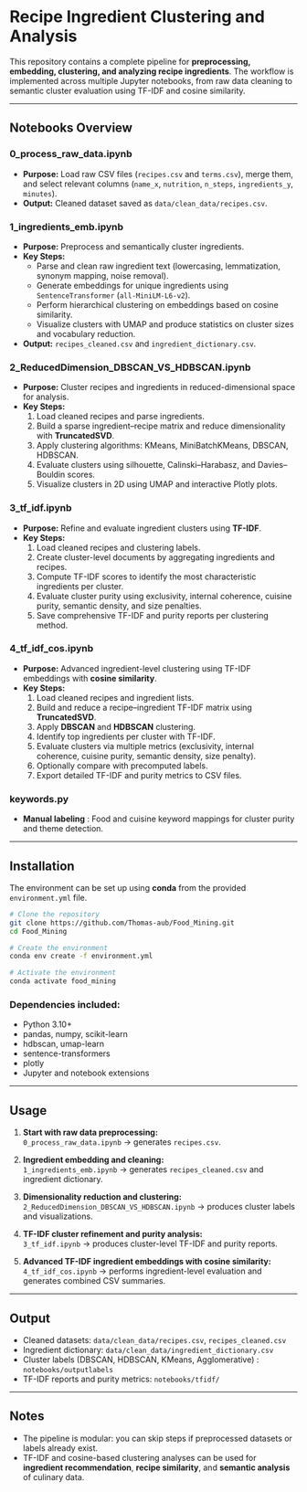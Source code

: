 # Recipe Ingredient Clustering and Analysis

This repository contains a complete pipeline for **preprocessing, embedding, clustering, and analyzing recipe ingredients**. The workflow is implemented across multiple Jupyter notebooks, from raw data cleaning to semantic cluster evaluation using TF-IDF and cosine similarity.

---

## Notebooks Overview

### 0_process_raw_data.ipynb
- **Purpose:** Load raw CSV files (`recipes.csv` and `terms.csv`), merge them, and select relevant columns (`name_x`, `nutrition`, `n_steps`, `ingredients_y`, `minutes`).  
- **Output:** Cleaned dataset saved as `data/clean_data/recipes.csv`.

### 1_ingredients_emb.ipynb
- **Purpose:** Preprocess and semantically cluster ingredients.  
- **Key Steps:**
  - Parse and clean raw ingredient text (lowercasing, lemmatization, synonym mapping, noise removal).  
  - Generate embeddings for unique ingredients using `SentenceTransformer` (`all-MiniLM-L6-v2`).  
  - Perform hierarchical clustering on embeddings based on cosine similarity.  
  - Visualize clusters with UMAP and produce statistics on cluster sizes and vocabulary reduction.  
- **Output:** `recipes_cleaned.csv` and `ingredient_dictionary.csv`.

### 2_ReducedDimension_DBSCAN_VS_HDBSCAN.ipynb
- **Purpose:** Cluster recipes and ingredients in reduced-dimensional space for analysis.  
- **Key Steps:**
  1. Load cleaned recipes and parse ingredients.  
  2. Build a sparse ingredient–recipe matrix and reduce dimensionality with **TruncatedSVD**.  
  3. Apply clustering algorithms: KMeans, MiniBatchKMeans, DBSCAN, HDBSCAN.  
  4. Evaluate clusters using silhouette, Calinski–Harabasz, and Davies–Bouldin scores.  
  5. Visualize clusters in 2D using UMAP and interactive Plotly plots.

### 3_tf_idf.ipynb
- **Purpose:** Refine and evaluate ingredient clusters using **TF-IDF**.  
- **Key Steps:**
  1. Load cleaned recipes and clustering labels.  
  2. Create cluster-level documents by aggregating ingredients and recipes.  
  3. Compute TF-IDF scores to identify the most characteristic ingredients per cluster.  
  4. Evaluate cluster purity using exclusivity, internal coherence, cuisine purity, semantic density, and size penalties.  
  5. Save comprehensive TF-IDF and purity reports per clustering method.

### 4_tf_idf_cos.ipynb
- **Purpose:** Advanced ingredient-level clustering using TF-IDF embeddings with **cosine similarity**.  
- **Key Steps:**
  1. Load cleaned recipes and ingredient lists.  
  2. Build and reduce a recipe–ingredient TF-IDF matrix using **TruncatedSVD**.  
  3. Apply **DBSCAN** and **HDBSCAN** clustering.  
  4. Identify top ingredients per cluster with TF-IDF.  
  5. Evaluate clusters via multiple metrics (exclusivity, internal coherence, cuisine purity, semantic density, size penalty).  
  6. Optionally compare with precomputed labels.  
  7. Export detailed TF-IDF and purity metrics to CSV files.

### keywords.py
- **Manual labeling** : Food and cuisine keyword mappings for cluster purity and theme detection.

---

## Installation

The environment can be set up using **conda** from the provided `environment.yml` file.

```bash
# Clone the repository
git clone https://github.com/Thomas-aub/Food_Mining.git
cd Food_Mining

# Create the environment
conda env create -f environment.yml

# Activate the environment
conda activate food_mining
```

### Dependencies included:

- Python 3.10+
- pandas, numpy, scikit-learn
- hdbscan, umap-learn
- sentence-transformers
- plotly
- Jupyter and notebook extensions

---

## Usage

1. **Start with raw data preprocessing:**  
   `0_process_raw_data.ipynb` → generates `recipes.csv`.

2. **Ingredient embedding and cleaning:**  
   `1_ingredients_emb.ipynb` → generates `recipes_cleaned.csv` and ingredient dictionary.

3. **Dimensionality reduction and clustering:**  
   `2_ReducedDimension_DBSCAN_VS_HDBSCAN.ipynb` → produces cluster labels and visualizations.

4. **TF-IDF cluster refinement and purity analysis:**  
   `3_tf_idf.ipynb` → produces cluster-level TF-IDF and purity reports.

5. **Advanced TF-IDF ingredient embeddings with cosine similarity:**  
   `4_tf_idf_cos.ipynb` → performs ingredient-level evaluation and generates combined CSV summaries.

---

## Output

- Cleaned datasets: `data/clean_data/recipes.csv`, `recipes_cleaned.csv`
- Ingredient dictionary: `data/clean_data/ingredient_dictionary.csv`
- Cluster labels (DBSCAN, HDBSCAN, KMeans, Agglomerative) : `notebooks/outputlabels`
- TF-IDF reports and purity metrics: `notebooks/tfidf/`

---

## Notes

- The pipeline is modular: you can skip steps if preprocessed datasets or labels already exist.  
- TF-IDF and cosine-based clustering analyses can be used for **ingredient recommendation**, **recipe similarity**, and **semantic analysis** of culinary data.
